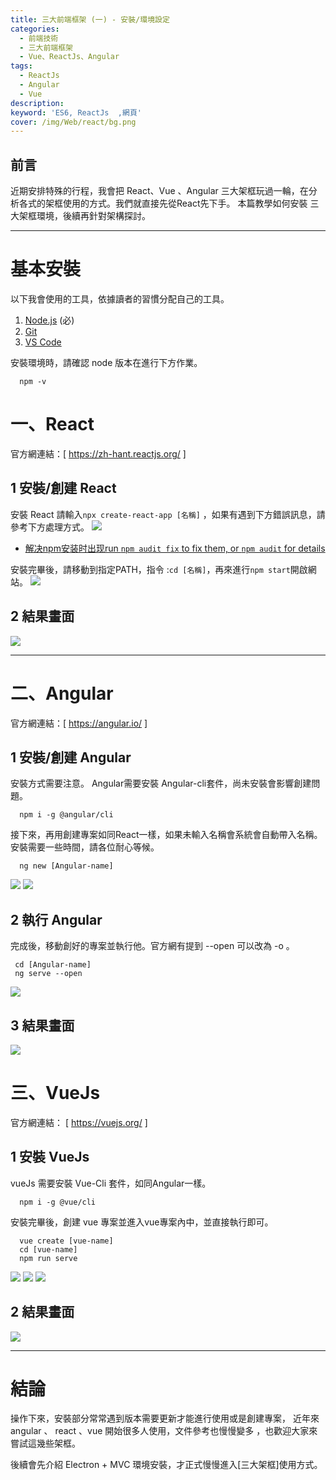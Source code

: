 ```yaml
---
title: 三大前端框架 (一) - 安裝/環境設定 
categories: 
  - 前端技術
  - 三大前端框架
  - Vue、ReactJs、Angular
tags: 
  - ReactJs
  - Angular
  - Vue
description:
keyword: 'ES6, ReactJs  ,網頁'
cover: /img/Web/react/bg.png
---
```

## 前言

近期安排特殊的行程，我會把 React、Vue 、Angular 三大架框玩過一輪，在分析各式的架框使用的方式。我們就直接先從React先下手。
本篇教學如何安裝 三大架框環境，後續再針對架構探討。

---

# 基本安裝
以下我會使用的工具，依據讀者的習慣分配自己的工具。
1. [Node.js](https://nodejs.org/en/) (必)
2. [Git](https://git-scm.com/)
3. [VS Code](https://code.visualstudio.com/)

安裝環境時，請確認 node 版本在進行下方作業。 
```command
  npm -v
```

# 一、React
官方網連結：[ https://zh-hant.reactjs.org/ ]
## 1 安裝/創建 React
安裝 React 請輸入```npx create-react-app [名稱]``` ，如果有遇到下方錯誤訊息，請參考下方處理方式。
![](/img/React/01.jpg)

- [解决npm安装时出现run `npm audit fix` to fix them, or `npm audit` for details](https://blog.csdn.net/weixin_38610651/article/details/107021204)

安裝完畢後，請移動到指定PATH，指令 :```cd [名稱]```，再來進行```npm start```開啟網站。 
![](/img/react/02.jpg)

## 2 結果畫面
![](/img/react/03.jpg)

---

# 二、Angular 
官方網連結：[ https://angular.io/ ]
## 1 安裝/創建 Angular
安裝方式需要注意。 Angular需要安裝 Angular-cli套件，尚未安裝會影響創建問題。
```command
  npm i -g @angular/cli
```
接下來，再用創建專案如同React一樣，如果未輸入名稱會系統會自動帶入名稱。
安裝需要一些時間，請各位耐心等候。
```command
  ng new [Angular-name]
```
![](/img/angular/01.jpg)
![](/img/angular/02.jpg)

## 2 執行 Angular
完成後，移動創好的專案並執行他。官方網有提到 --open 可以改為 -o 。
```command
 cd [Angular-name]
 ng serve --open 
```
![](/img/angular/03.jpg)

## 3 結果畫面
![](/img/angular/04.jpg)

# 三、VueJs 
官方網連結： [ https://vuejs.org/ ]

## 1 安裝 VueJs
vueJs 需要安裝 Vue-Cli 套件，如同Angular一樣。
```command
  npm i -g @vue/cli
```
安裝完畢後，創建 vue 專案並進入vue專案內中，並直接執行即可。 
```command
  vue create [vue-name]
  cd [vue-name]
  npm run serve
```
![](/img/vue/01.jpg)
![](/img/vue/02.jpg)
![](/img/vue/03.jpg)

## 2 結果畫面
![](/img/vue/04.jpg)

---

# 結論
操作下來，安裝部分常常遇到版本需要更新才能進行使用或是創建專案，
近年來 angular 、 react 、vue 開始很多人使用，文件參考也慢慢變多
，也歡迎大家來嘗試這幾些架框。

後續會先介紹 Electron + MVC 環境安裝，才正式慢慢進入[三大架框]使用方式。



